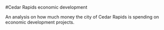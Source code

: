 #Cedar Rapids economic development

An analysis on how much money the city of Cedar Rapids is spending on economic development projects.